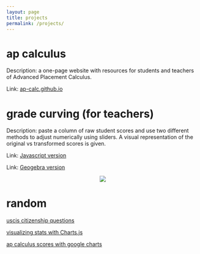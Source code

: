 ```yaml
---
layout: page
title: projects
permalink: /projects/
---
```


# ap calculus

Description: a one-page website with resources for students and teachers of Advanced Placement Calculus.

Link: <a href="https://ap-calc.github.io" target="_blank">ap-calc.github.io</a>



# grade curving (for teachers)

Description: paste a column of raw student scores and use two different methods to adjust numerically using sliders. A visual representation of the original vs transformed scores is given. 

Link: <a href="https://ap-calc.github.io/gcc/index.html" target="_blank"> Javascript version </a> 

Link: <a href="https://ap-calc.github.io/gcc1/index.html" target="_blank"> Geogebra version </a>

<p align="center"><img src="../d-img/curving.png" border="0"> </p>

# random 

<a href="https://ap-calc.github.io/uscis/" target="_blank"> uscis citizenship questions </a>

<a href="https://ap-calc.github.io/running/" target="_blank">visualizing stats with Charts.js</a>

<a href="https://ap-calc.github.io/apscore/" target="_blank">ap calculus scores with google charts</a>

